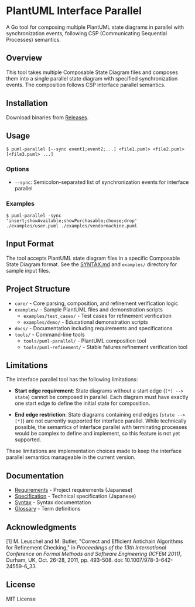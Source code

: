 # PlantUML Interface Parallel

A Go tool for composing multiple PlantUML state diagrams in parallel with synchronization events, following CSP (Communicating Sequential Processes) semantics.

## Overview

This tool takes multiple Composable State Diagram files and composes them into a single parallel state diagram with specified synchronization events. The composition follows CSP interface parallel semantics.

## Installation

Download binaries from [Releases](https://github.com/Kuniwak/puml-parallel/releases).

## Usage

```console
$ puml-parallel [--sync event1;event2;...] <file1.puml> <file2.puml> [<file3.puml> ...]
```

### Options

- `--sync`: Semicolon-separated list of synchronization events for interface parallel

### Examples
```console
$ puml-parallel -sync 'insert;showAvailable;showPurchasable;choose;drop' ./examples/user.puml ./examples/vendormachine.puml
```

## Input Format
The tool accepts PlantUML state diagram files in a specific Composable State Diagram format. See the [SYNTAX.md](./docs/SYNTAX.md) and `examples/` directory for sample input files.

## Project Structure

- `core/` - Core parsing, composition, and refinement verification logic
- `examples/` - Sample PlantUML files and demonstration scripts
  - `examples/test_cases/` - Test cases for refinement verification
  - `examples/demo/` - Educational demonstration scripts
- `docs/` - Documentation including requirements and specifications
- `tools/` - Command-line tools
  - `tools/puml-parallel/` - PlantUML composition tool  
  - `tools/puml-refinement/` - Stable failures refinement verification tool

## Limitations

The interface parallel tool has the following limitations:

- **Start edge requirement**: State diagrams without a start edge (`[*] --> state`) cannot be composed in parallel. Each diagram must have exactly one start edge to define the initial state for composition.

- **End edge restriction**: State diagrams containing end edges (`state --> [*]`) are not currently supported for interface parallel. While technically possible, the semantics of interface parallel with terminating processes would be complex to define and implement, so this feature is not yet supported.

These limitations are implementation choices made to keep the interface parallel semantics manageable in the current version.

## Documentation

- [Requirements](docs/REQUIREMENTS.md) - Project requirements (Japanese)
- [Specification](docs/SPEC.md) - Technical specification (Japanese)
- [Syntax](docs/SYNTAX.md) - Syntax documentation
- [Glossary](docs/GLOSSARY.md) - Term definitions

## Acknowledgments

[1] M. Leuschel and M. Butler, "Correct and Efficient Antichain Algorithms for Refinement Checking," in *Proceedings of the 13th International Conference on Formal Methods and Software Engineering (ICFEM 2011)*, Durham, UK, Oct. 26-28, 2011, pp. 493-508. doi: 10.1007/978-3-642-24559-6\_33.

## License

MIT License
